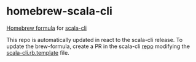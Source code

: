 # homebrew-scala-cli

[Homebrew formula](https://brew.sh) for [scala-cli](https://virtuslab.github.io/scala-cli/)

This repo is automatically updated in react to the scala-cli release.
To update the brew-formula, create a PR in the scala-cli [repo](https://github.com/VirtusLab/scala-cli) modifying the [scala-cli.rb.template](https://github.com/VirtusLab/scala-cli/blob/master/.github/scripts/scala-cli.rb.template) file.